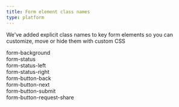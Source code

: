 ```yaml
---
title: Form element class names
type: platform
---
```


We've added explicit class names to key form elements so you can customize, move or hide them with custom CSS

form-background  
form-status  
form-status-left  
form-status-right  
form-button-back  
form-button-next  
form-button-submit  
form-button-request-share